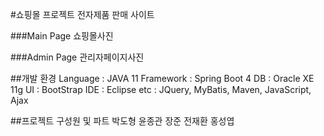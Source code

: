 #쇼핑몰 프로젝트
전자제품 판매 사이트

###Main Page
쇼핑몰사진

###Admin Page
관리자페이지사진

##개발 환경
Language : JAVA 11
Framework : Spring Boot 4
DB : Oracle XE 11g
UI : BootStrap
IDE : Eclipse
etc : JQuery, MyBatis, Maven, JavaScript, Ajax

##프로젝트 구성원 및 파트
박도형
윤종관
장준
전재환
홍성엽